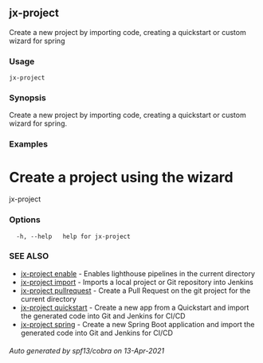 ## jx-project

Create a new project by importing code, creating a quickstart or custom wizard for spring

### Usage

```
jx-project
```

### Synopsis

Create a new project by importing code, creating a quickstart or custom wizard for spring.

### Examples

  # Create a project using the wizard
  jx-project

### Options

```
  -h, --help   help for jx-project
```

### SEE ALSO

* [jx-project enable](jx-project_enable.md)	 - Enables lighthouse pipelines in the current directory
* [jx-project import](jx-project_import.md)	 - Imports a local project or Git repository into Jenkins
* [jx-project pullrequest](jx-project_pullrequest.md)	 - Create a Pull Request on the git project for the current directory
* [jx-project quickstart](jx-project_quickstart.md)	 - Create a new app from a Quickstart and import the generated code into Git and Jenkins for CI/CD
* [jx-project spring](jx-project_spring.md)	 - Create a new Spring Boot application and import the generated code into Git and Jenkins for CI/CD

###### Auto generated by spf13/cobra on 13-Apr-2021
